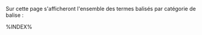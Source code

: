 <!--Mettre ici une phrase d'introduction présentant l'index et ses catégories. Par exemple : Cet index rassemble l'ensemble des personnes et des chaînes YouTube citées dans cet ouvrage.-->

Sur cette page s'afficheront l'ensemble des termes balisés par catégorie de balise&nbsp;:

<div>%INDEX%</div>
